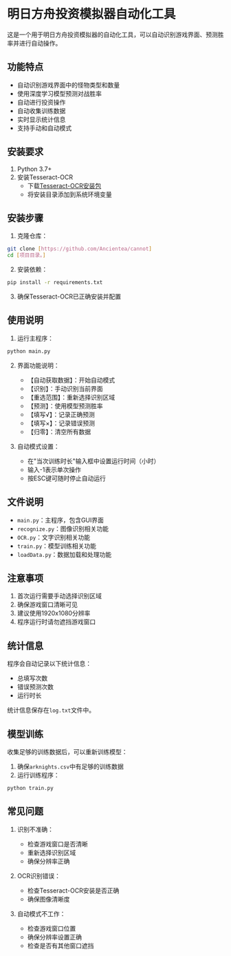 # 明日方舟投资模拟器自动化工具

这是一个用于明日方舟投资模拟器的自动化工具，可以自动识别游戏界面、预测胜率并进行自动操作。

## 功能特点

- 自动识别游戏界面中的怪物类型和数量
- 使用深度学习模型预测对战胜率
- 自动进行投资操作
- 自动收集训练数据
- 实时显示统计信息
- 支持手动和自动模式

## 安装要求

1. Python 3.7+
2. 安装Tesseract-OCR
    - 下载[Tesseract-OCR安装包](https://github.com/UB-Mannheim/tesseract/wiki)
    - 将安装目录添加到系统环境变量

## 安装步骤

1. 克隆仓库：

```bash
git clone [https://github.com/Ancientea/cannot]
cd [项目目录。]
```

2. 安装依赖：

```bash
pip install -r requirements.txt
```

3. 确保Tesseract-OCR已正确安装并配置

## 使用说明

1. 运行主程序：

```bash
python main.py
```

2. 界面功能说明：
    - 【自动获取数据】：开始自动模式
    - 【识别】：手动识别当前界面
    - 【重选范围】：重新选择识别区域
    - 【预测】：使用模型预测胜率
    - 【填写√】：记录正确预测
    - 【填写×】：记录错误预测
    - 【归零】：清空所有数据

3. 自动模式设置：
    - 在"当次训练时长"输入框中设置运行时间（小时）
    - 输入-1表示单次操作
    - 按ESC键可随时停止自动运行

## 文件说明

- `main.py`：主程序，包含GUI界面
- `recognize.py`：图像识别相关功能
- `OCR.py`：文字识别相关功能
- `train.py`：模型训练相关功能
- `loadData.py`：数据加载和处理功能

## 注意事项

1. 首次运行需要手动选择识别区域
2. 确保游戏窗口清晰可见
3. 建议使用1920x1080分辨率
4. 程序运行时请勿遮挡游戏窗口

## 统计信息

程序会自动记录以下统计信息：

- 总填写次数
- 错误预测次数
- 运行时长

统计信息保存在`log.txt`文件中。

## 模型训练

收集足够的训练数据后，可以重新训练模型：

1. 确保`arknights.csv`中有足够的训练数据
2. 运行训练程序：

```bash
python train.py
```

## 常见问题

1. 识别不准确：
    - 检查游戏窗口是否清晰
    - 重新选择识别区域
    - 确保分辨率正确

2. OCR识别错误：
    - 检查Tesseract-OCR安装是否正确
    - 确保图像清晰度

3. 自动模式不工作：
    - 检查游戏窗口位置
    - 确保分辨率设置正确
    - 检查是否有其他窗口遮挡 